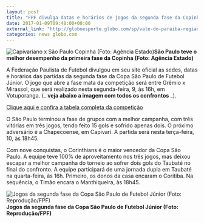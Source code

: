 ```yaml
---
layout: post
title: "FPF divulga datas e horários de jogos da segunda fase da Copinha; confira"
date: 2017-01-09T09:48:00+00:00
external_link: "http://globoesporte.globo.com/sp/vale-do-paraiba-regiao/futebol/copa-SP-de-futebol-junior/noticia/2017/01/fpf-divulga-datas-e-horarios-de-jogos-da-segunda-fase-da-copinha-confira.html"
categories: news globo.com
---
```

 ![Capivariano x São Paulo Copinha (Foto: Agência Estado)](http://s2.glbimg.com/YgFjA5aNPuK3uMiyGsa-oHkqqSI=/276x0:2889x1999/340x260/s.glbimg.com/es/ge/f/original/2017/01/07/sao2_URVbC1o.jpg "Capivariano x São Paulo Copinha (Foto: Agência Estado)")**São Paulo teve o melhor desempenho da primeira fase da Copinha (Foto: Agência Estado)**

A Federação Paulista de Futebol divulgou em seu site oficial as sedes, datas e horários das partidas da segunda fase da Copa São Paulo de Futebol Júnior. O jogo que abre a fase mata da competição será entre Grêmio x Mirassol, que será realizado nesta segunda-feira, 9, às 16h, em Votuporanga. (_ **veja abaixo a imagem com todos os confrontos** _).

[Clique aqui e confira a tabela completa da competição](http://globoesporte.globo.com/futebol/Copa-SP-de-futebol-junior/)

O São Paulo terminou a fase de grupos com a melhor campanha, com três vitórias em três jogos, tendo feito 15 gols e sofrido apenas dois. O próximo adversário é a Chapecoense, em Capivari. A partida será nesta terça-feira, 10, às 18h45.

Com nove conquistas, o Corinthians é o maior vencedor da Copa São Paulo. A equipe teve 100% de aproveitamento nos três jogos, mas deixou escapar a melhor campanha do torneio ao sofrer dois gols do Taubaté no final do confronto. A equipe participará de uma jornada dupla em Taubaté na quarta-feira, às 16h. Primeiro, os donos da casa encaram o Coritiba. Na sequência, o Timão encara o Manthiqueira, às 18h45.

 ![Jogos da segunda fase da Copa São Paulo de Futebol Júnior (Foto: Reprodução/FPF)](http://s2.glbimg.com/ap4cFf6zYrJhzgcoDPd8H7WgvC4=/3x0:693x684/690x684/s.glbimg.com/es/ge/f/original/2017/01/09/tabela.jpg "Jogos da segunda fase da Copa São Paulo de Futebol Júnior (Foto: Reprodução/FPF)")**Jogos da segunda fase da Copa São Paulo de Futebol Júnior (Foto: Reprodução/FPF)**

